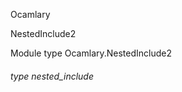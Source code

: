 Ocamlary

NestedInclude2

Module type Ocamlary.NestedInclude2

<a id="type-nested_include"></a>

###### type nested_include